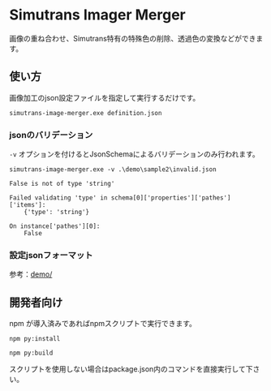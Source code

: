 # Simutrans Imager Merger

画像の重ね合わせ、Simutrans特有の特殊色の削除、透過色の変換などができます。


## 使い方

画像加工のjson設定ファイルを指定して実行するだけです。

```
simutrans-image-merger.exe definition.json
```

### jsonのバリデーション
`-v` オプションを付けるとJsonSchemaによるバリデーションのみ行われます。

```
simutrans-image-merger.exe -v .\demo\sample2\invalid.json

False is not of type 'string'

Failed validating 'type' in schema[0]['properties']['pathes']['items']:
    {'type': 'string'}

On instance['pathes'][0]:
    False
```

### 設定jsonフォーマット

参考：[demo/](demo/)

## 開発者向け
npm が導入済みであればnpmスクリプトで実行できます。

```
npm py:install

npm py:build
```

スクリプトを使用しない場合はpackage.json内のコマンドを直接実行して下さい。
